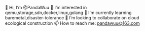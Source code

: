 👋 Hi, I’m @PandaWuu
👀 I’m interested in qemu,storage,sdn,docker,linux,golang
🌱 I’m currently learning baremetal,disaster-tolerance
💞️ I’m looking to collaborate on cloud ecological construction
📫 How to reach me: pandawuu@163.com
